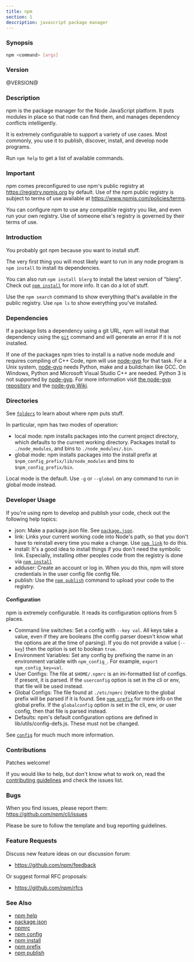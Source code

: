 ```yaml
---
title: npm
section: 1
description: javascript package manager
---
```


### Synopsis

```bash
npm <command> [args]
```

### Version

@VERSION@

### Description

npm is the package manager for the Node JavaScript platform. It puts
modules in place so that node can find them, and manages dependency
conflicts intelligently.

It is extremely configurable to support a variety of use cases. Most
commonly, you use it to publish, discover, install, and develop node
programs.

Run `npm help` to get a list of available commands.

### Important

npm comes preconfigured to use npm's public registry at
https://registry.npmjs.org by default. Use of the npm public registry is
subject to terms of use available at
https://www.npmjs.com/policies/terms.

You can configure npm to use any compatible registry you like, and even
run your own registry. Use of someone else's registry is governed by
their terms of use.

### Introduction

You probably got npm because you want to install stuff.

The very first thing you will most likely want to run in any node
program is `npm install` to install its dependencies.

You can also run `npm install blerg` to install the latest version of
"blerg". Check out [`npm install`](/commands/npm-install) for more
info. It can do a lot of stuff.

Use the `npm search` command to show everything that's available in the
public registry. Use `npm ls` to show everything you've installed.

### Dependencies

If a package lists a dependency using a git URL, npm will install that
dependency using the [`git`](https://github.com/git-guides/install-git)
command and will generate an error if it is not installed.

If one of the packages npm tries to install is a native node module and
requires compiling of C++ Code, npm will use
[node-gyp](https://github.com/nodejs/node-gyp) for that task.
For a Unix system, [node-gyp](https://github.com/nodejs/node-gyp)
needs Python, make and a buildchain like GCC. On Windows,
Python and Microsoft Visual Studio C++ are needed. Python 3 is
not supported by [node-gyp](https://github.com/nodejs/node-gyp).
For more information visit
[the node-gyp repository](https://github.com/nodejs/node-gyp) and
the [node-gyp Wiki](https://github.com/nodejs/node-gyp/wiki).

### Directories

See [`folders`](/configuring-npm/folders) to learn about where npm puts
stuff.

In particular, npm has two modes of operation:

- local mode:
  npm installs packages into the current project directory, which
  defaults to the current working directory. Packages install to
  `./node_modules`, and bins to `./node_modules/.bin`.
- global mode:
  npm installs packages into the install prefix at
  `$npm_config_prefix/lib/node_modules` and bins to
  `$npm_config_prefix/bin`.

Local mode is the default. Use `-g` or `--global` on any command to
run in global mode instead.

### Developer Usage

If you're using npm to develop and publish your code, check out the
following help topics:

- json:
  Make a package.json file. See
  [`package.json`](/configuring-npm/package-json).
- link:
  Links your current working code into Node's path, so that you don't
  have to reinstall every time you make a change. Use [`npm link`](/commands/npm-link) to do this.
- install:
  It's a good idea to install things if you don't need the symbolic
  link. Especially, installing other peoples code from the registry is
  done via [`npm install`](/commands/npm-install)
- adduser:
  Create an account or log in. When you do this, npm will store
  credentials in the user config file config file.
- publish:
  Use the [`npm publish`](/commands/npm-publish`) command to upload your
  code to the registry.

#### Configuration

npm is extremely configurable. It reads its configuration options from
5 places.

- Command line switches:
  Set a config with `--key val`. All keys take a value, even if they
  are booleans (the config parser doesn't know what the options are at
  the time of parsing). If you do not provide a value (`--key`) then
  the option is set to boolean `true`.
- Environment Variables:
  Set any config by prefixing the name in an environment variable with
  `npm_config_`. For example, `export npm_config_key=val`.
- User Configs:
  The file at `$HOME/.npmrc` is an ini-formatted list of configs. If
  present, it is parsed. If the `userconfig` option is set in the cli
  or env, that file will be used instead.
- Global Configs:
  The file found at `./etc/npmrc` (relative to the global prefix will be
  parsed if it is found. See [`npm prefix`](/commands/npm-prefix) for
  more info on the global prefix. If the `globalconfig` option is set
  in the cli, env, or user config, then that file is parsed instead.
- Defaults:
  npm's default configuration options are defined in
  lib/utils/config-defs.js. These must not be changed.

See [`config`](/using-npm/config) for much much more information.

### Contributions

Patches welcome!

If you would like to help, but don't know what to work on, read the
[contributing
guidelines](https://github.com/npm/cli/blob/latest/CONTRIBUTING.md) and
check the issues list.

### Bugs

When you find issues, please report them:
<https://github.com/npm/cli/issues>

Please be sure to follow the template and bug reporting guidelines.

### Feature Requests

Discuss new feature ideas on our discussion forum:

- <https://github.com/npm/feedback>

Or suggest formal RFC proposals:

- <https://github.com/npm/rfcs>

### See Also

- [npm help](/commands/npm-help)
- [package.json](/configuring-npm/package-json)
- [npmrc](/configuring-npm/npmrc)
- [npm config](/commands/npm-config)
- [npm install](/commands/npm-install)
- [npm prefix](/commands/npm-prefix)
- [npm publish](/commands/npm-publish)
